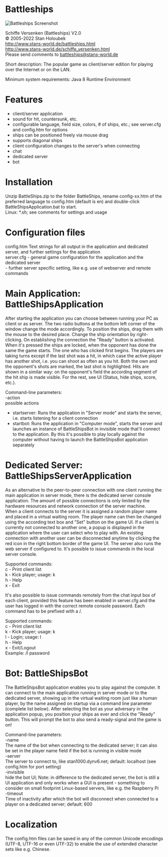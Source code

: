 Battleships
===========

![Battleships Screenshot](http://www.stans-world.de/images/battleships_screenshot_en_new.png)

Schiffe Versenken (Battleships) V2.0  
© 2005-2022 Stan Holoubek  
http://www.stans-world.de/battleships.html  
http://www.stans-world.de/schiffe_versenken.html  
Please send comments to battleships@stans-world.de  

Short description:
The popular game as client/server edition for playing over the Internet or on the LAN.

Minimum system requirements:
Java 8 Runtime Environment

Features
====================
- client/server application
- sound for hit, countersunk, etc. 
- configurable language, field size, colors, # of ships, etc.; see server.cfg and config.htm for options
- ships can be positioned freely via mouse drag 
- supports diagonal ships 
- client configuration changes to the server's when connecting 
- chat 
- dedicated server
- bot

Installation
====================
Unzip BattleShips.zip to the folder BattleShips, rename config-xx.htm of the preferred language to config.htm (default is en) and double-click BattleShipsApplication.bat to start.  
Linux: *.sh; see comments for settings and usage

Configuration files
====================
config.htm		Text strings for all output in the application and dedicated server, and further settings for the application  
server.cfg		- general game configuration for the application and the dedicated server  
				- further server specific setting, like e.g. use of webserver and remote commands  

Main Application: BattleShipsApplication
========================================
After starting the application you can choose between running your PC as client or as server. The two radio buttons at the bottom left corner of the window change the mode accordingly. To position the ships, drag them with the mouse to the desired place. Change the ship orientation by right-clicking. On establishing the connection the "Ready" button is activated. When it's pressed the ships are locked, when the opponent has done the same the game starts. The one who has clicked first begins. The players are taking turns except if the last shot was a hit, in which case the active player has another shot, i.e. you can shoot as often as you hit. Both the own and the opponent's shots are marked, the last shot is highlighted. Hits are shown in a similar way: on the opponent's field the according segment of the hit ship is made visible. For the rest, see UI (Status, hide ships, score, etc.).

Command-line parameters:  
-action <name>  
possible actions
- startserver: Runs the application in "Server mode" and starts the server, i.e. starts listening for a client connection  
- startbot: Runs the application in "Computer mode", starts the server and launches an instance of BattleShipsBot in invisible mode that'll connect to the application. By this it's possible to play locally against the computer without having to launch the BattleShipsBot application separately

Dedicated Server: BattleShipsServerApplication
===============================================
As an alternative to the peer-to-peer connection with one client running the main application in server mode, there is the dedicated server console application. The amount of possible connections is only limited by the hardware resources and network connection of the server machine.  
When a client connects to the server it is assigned a random player name and placed in a virtual waiting room. The player name can then be changed using the according text box and "Set" button on the game UI. If a client is currently not connected to another one, a popup is displayed in the application where the user can select who to play with. An existing connection with another user can be disconnected anytime by clicking the red icon in the right bottom border of the game UI.
The server also runs the web server if configured to. It's possible to issue commands in the local server console.

Supported commands:  
c - Print client list  
k - Kick player; usage: k <player name>  
h - Help  
x - Exit  

It's also possible to issue commands remotely from the chat input box of each client, provided this feature has been enabled in server.cfg and the user has logged in with the correct remote console password. Each command has to be prefixed with a /.
 
Supported commands:  
c - Print client list  
k - Kick player; usage: k <player name>  
l - Login; usage: l <Rcon Password>  
h - Help  
x - Exit/Logout  
Example: /l password

Bot: BattleShipsBot
====================
The BattleShipsBot application enables you to play against the computer. It can connect to the main application running in server mode or to the dedicated server, showing up in the virtual waiting room just like a human player, by the name assigned on startup via a command line parameter (complete list below). After selecting the bot as your adversary in the application popup, you position your ships as ever and click the "Ready" button. This will prompt the bot to also send a ready-signal and the game is on!

Command-line parameters:  
-name <botname>  
	The name of the bot when connecting to the dedicated server; it can also be set in the player name field if the bot is running in visible mode  
-server <hostname>  
	The server to connect to, like stan1000.dynv6.net; default: localhost (see config.htm for port setting)  
-invisible  
	hide the bot UI; Note: in difference to the dedicated server, the bot is still a UI application and only works when a GUI is present - something to consider on small footprint Linux-based servers, like e.g. the Raspberry Pi  
-timeout <seconds>  
	Time of inactivity after which the bot will disconnect when connected to a player on a dedicated server; default: 600  

Localization
====================
The config.htm files can be saved in any of the common Unicode encodings (UTF-8, UTF-16 or even UTF-32) to enable the use of extended character sets like e.g. Chinese.
